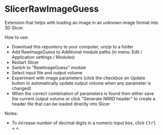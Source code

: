 # SlicerRawImageGuess

Extension that helps with loading an image in an unknown image format into 3D Slicer.

How to use:
- Download this repository to your computer, unzip to a folder
- Add RawImageGuess to Additional module paths (in menu: Edit / Application settings / Modules)
- Restart Slicer
- Switch to "RawImageGuess" module
- Select input file and output volume
- Experiment with image parameters (click the checkbox on Update button to automatically update output volume when any parameter is changed)
- When the correct combination of parameters is found then either save the current output volume or click "Generate NRRD header" to create a header file that can be loaded directly into Slicer

Notes:
- To increase number of decimal digits in a numeric input box, click <kbd>Ctrl</kbd> + <kbd>+</kbd>.
